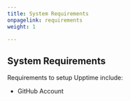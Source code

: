 ```yaml
---
title: System Requirements
onpagelink: requirements
weight: 1

---
```


System Requirements
-------------------

Requirements to setup Upptime include:

- GitHub Account
 